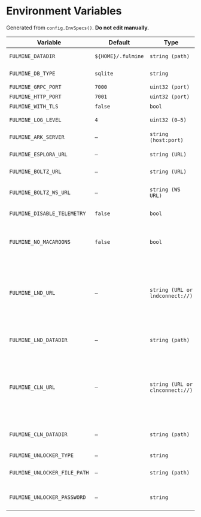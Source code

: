 # Environment Variables

Generated from `config.EnvSpecs()`. **Do not edit manually.**

| Variable | Default | Type | Description |
|----------|--------|------|-------------|
| `FULMINE_DATADIR` | `${HOME}/.fulmine` | `string (path)` | Data directory for Fulmine state |
| `FULMINE_DB_TYPE` | `sqlite` | `string` | Database backend: sqlite | badger |
| `FULMINE_GRPC_PORT` | `7000` | `uint32 (port)` | gRPC server port |
| `FULMINE_HTTP_PORT` | `7001` | `uint32 (port)` | HTTP server port |
| `FULMINE_WITH_TLS` | `false` | `bool` | Enable TLS on server |
| `FULMINE_LOG_LEVEL` | `4` | `uint32 (0–5)` | Log verbosity (higher = more verbose) |
| `FULMINE_ARK_SERVER` | `—` | `string (host:port)` | Ark server address (e.g., arkd:7070) |
| `FULMINE_ESPLORA_URL` | `—` | `string (URL)` | Esplora base URL (e.g., http://chopsticks:3000) |
| `FULMINE_BOLTZ_URL` | `—` | `string (URL)` | Boltz HTTP endpoint (e.g., http://boltz:9001) |
| `FULMINE_BOLTZ_WS_URL` | `—` | `string (WS URL)` | Boltz WebSocket endpoint (e.g., ws://boltz:9004) |
| `FULMINE_DISABLE_TELEMETRY` | `false` | `bool` | Disable telemetry collection |
| `FULMINE_NO_MACAROONS` | `false` | `bool` | Disable macaroon authentication (if true)<br/><em>If false, macaroons are stored under DATADIR and enforced on RPCs.</em> |
| `FULMINE_LND_URL` | `—` | `string (URL or lndconnect://)` | LND connection: lndconnect://… or https://host:port<br/><em>Cannot be set with CLN_URL. If not lndconnect://, LND_DATADIR must be set.</em> |
| `FULMINE_LND_DATADIR` | `—` | `string (path)` | Path to LND data directory (required when LND_URL is https://…) |
| `FULMINE_CLN_URL` | `—` | `string (URL or clnconnect://)` | CLN connection: clnconnect://… or https://host:port<br/><em>Cannot be set with LND_URL. If not clnconnect://, CLN_DATADIR must be set.</em> |
| `FULMINE_CLN_DATADIR` | `—` | `string (path)` | Path to CLN data directory (required when CLN_URL is https://…) |
| `FULMINE_UNLOCKER_TYPE` | `—` | `string` | Unlocker backend: file | env<br/><em>file → use UNLOCKER_FILE_PATH; env → use UNLOCKER_PASSWORD</em> |
| `FULMINE_UNLOCKER_FILE_PATH` | `—` | `string (path)` | Path to file containing password (when UNLOCKER_TYPE=file) |
| `FULMINE_UNLOCKER_PASSWORD` | `—` | `string` | Password from environment (when UNLOCKER_TYPE=env) |
